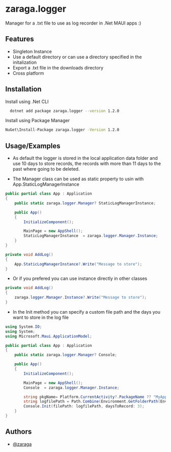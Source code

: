 
# zaraga.logger

Manager for a .txt file to use as log recorder in .Net MAUI apps :)




## Features

- Singleton Instance
- Use a default directory or can use a directory specified in the initalization
- Export a .txt file in the downloads directory
- Cross platform


## Installation

Install using .Net CLI

```bash
  dotnet add package zaraga.logger --version 1.2.0
```

Install using Package Manager
```bash
NuGet\Install-Package zaraga.logger -Version 1.2.0
```
## Usage/Examples
- As default the logger is stored in the local application data folder and use 10 days to store records, the records with more than 11 days to the past where going to be deleted. 

- The Manager class can be used as static property to usin with App.StaticLogManagerInstance
```c#
public partial class App : Application
{
	public static zaraga.logger.Manager? StaticLogManagerInstance;

	public App()
	{
		InitializeComponent();

		MainPage = new AppShell();
		StaticLogManagerInstance  = zaraga.logger.Manager.Instance;
	}
}
```

```c#
private void AddLog()
{
    App.StaticLogManagerInstance?.Write("Message to store");
}
```

- Or if you prefered you can use instance directly in other classes
```c#
private void AddLog()
{
    zaraga.logger.Manager.Instance?.Write("Message to store");
}
```

- In the Init method you can specify a custom file path and the days you want to store in the log file
```c#
using System.IO;
using System;
using Microsoft.Maui.ApplicationModel;

public partial class App : Application
{
	public static zaraga.logger.Manager? Console;

	public App()
	{
		InitializeComponent();

		MainPage = new AppShell();
		Console  = zaraga.logger.Manager.Instance;

		string pkgName= Platform.CurrentActivity?.PackageName ?? "MyAppName";
        string logfilePath = Path.Combine(Environment.GetFolderPath(Environment.SpecialFolder.LocalApplicationData), $"{pkgName}.txt");
        Console.Init(filePath: logfilePath, daysToRecord: 3);
	}
}
```


## Authors

- [@zaraga](https://github.com/zaraga-dev)
